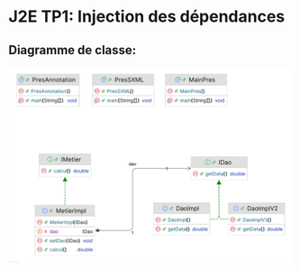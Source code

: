 # J2E TP1: Injection des dépendances

## Diagramme de classe:
![img_1.png](img_1.png)

[//]: # (````mermaid)

[//]: # (classDiagram)

[//]: # (direction BT)

[//]: # (class DaoImpl {)

[//]: # (  + DaoImpl&#40;&#41; )

[//]: # (  + getData&#40;&#41; double)

[//]: # (})

[//]: # (class DaoImplV2 {)

[//]: # (  + DaoImplV2&#40;&#41; )

[//]: # (  + getData&#40;&#41; double)

[//]: # (})

[//]: # (class IDao {)

[//]: # (<<Interface>>)

[//]: # (  + getData&#40;&#41; double)

[//]: # (})

[//]: # (class IMetier {)

[//]: # (<<Interface>>)

[//]: # (  + calcul&#40;&#41; double)

[//]: # (})

[//]: # (class MainPres {)

[//]: # (  + MainPres&#40;&#41; )

[//]: # (  + main&#40;String[]&#41; void)

[//]: # (})

[//]: # (class MetierImpl {)

[//]: # (  + MetierImpl&#40;IDao&#41; )

[//]: # (  - IDao dao)

[//]: # (  + calcul&#40;&#41; double)

[//]: # (  + setDao&#40;IDao&#41; void)

[//]: # (})

[//]: # (class PresAnnotation {)

[//]: # (  + PresAnnotation&#40;&#41; )

[//]: # (  + main&#40;String[]&#41; void)

[//]: # (})

[//]: # (class PresSXML {)

[//]: # (  + PresSXML&#40;&#41; )

[//]: # (  + main&#40;String[]&#41; void)

[//]: # (})

[//]: # ()
[//]: # (DaoImpl  ..>  IDao )

[//]: # (DaoImplV2  ..>  IDao )

[//]: # (MainPres  ..>  DaoImplV2 : «create»)

[//]: # (MainPres  ..>  MetierImpl : «create»)

[//]: # (MetierImpl "1" *--> "dao 1" IDao )

[//]: # (MetierImpl  ..>  IMetier )

[//]: # ()
[//]: # (````)